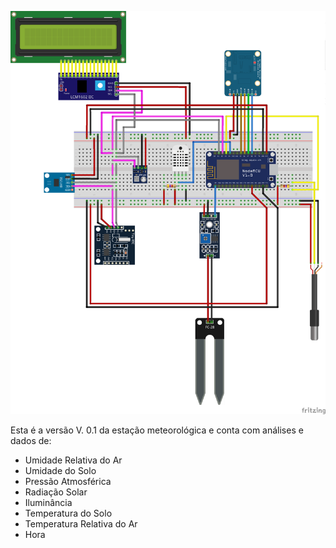![](/assets/estacao_versao01.png)

Esta é a versão V. 0.1 da estação meteorológica e conta com análises e dados de:

* Umidade Relativa do Ar
* Umidade do Solo
* Pressão Atmosférica
* Radiação Solar
* Iluminância
* Temperatura do Solo
* Temperatura Relativa do Ar
* Hora



